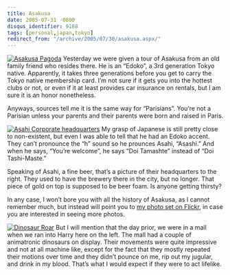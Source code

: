 ```yaml
---
title: Asakusa
date: 2005-07-31 -0800
disqus_identifier: 9188
tags: [personal,japan,tokyo]
redirect_from: "/archive/2005/07/30/asakusa.aspx/"
---
```


[![Asakusa
Pagoda](https://photos21.flickr.com/29892020_a6b42ab963_m.jpg)](http://www.flickr.com/photos/haacked/29892020/ "Photo Sharing")
Yesterday we were given a tour of Asakusa from an old family friend who
resides there. He is an “Edoko”, a 3rd generation Tokyo native.
Apparently, it takes three generations before you get to carry the Tokyo
native membership card. I’m not sure if it gets you into the hottest
clubs or not, or even if it at least provides car insurance on rentals,
but I am sure it is an honor nonetheless.

Anyways, sources tell me it is the same way for “Parisians”. You’re not
a Parisian unless your parents and their parents were born and raised in
Paris.

[![Asahi Corporate
headquarters](https://photos23.flickr.com/29891998_e1f61a36b2_m.jpg)](http://www.flickr.com/photos/haacked/29891998/ "Photo Sharing")
My grasp of Japanese is still pretty close to non-existent, but even I
was able to tell that he had an Edoko accent. They can’t pronounce the
“h” sound so he prounces Asahi, “Asashi.” And when he says, “You’re
welcome”, he says “Doi Tamashte” instead of “Doi Tashi-Maste.”

Speaking of Asahi, a fine beer, that’s a picture of their headquarters
to the right. They used to have the brewery there in the city, but no
longer. That piece of gold on top is supposed to be beer foam. Is anyone
getting thirsty?

In any case, I won’t bore you with all the history of Asakusa, as I
cannot remember much, but instead will point you to [my photo set on
Flickr](http://www.flickr.com/photos/haacked/sets/674791/), in case you
are interested in seeing more photos.

[![Dinosaur
Roar](https://photos23.flickr.com/29891983_a51433eedf_m.jpg)](http://www.flickr.com/photos/haacked/29891983/ "Photo Sharing")
But I will mention that the day prior, we were in a mall when we ran
into Harry here on the left. The mall had a couple of animatronic
dinosaurs on display. Their movements were quite impressive and not at
all machine like, except for the fact that they mostly repeated their
motions over time and they didn’t pounce on me, rip out my jugular, and
drink in my blood. That’s what I would expect if they were to act
lifelike.

